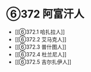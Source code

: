 # ⑥372 阿富汗人

- [[⑥372.1 哈扎拉人]]
- [[⑥372.2 艾马克人]]
- [[⑥372.3 普什图人]]
- [[⑥372.4 杜兰尼人]]
- [[⑥372.5 吉尔扎伊人]]
